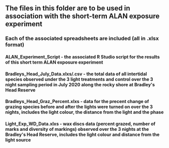 ## The files in this folder are to be used in association with the short-term ALAN exposure experiment
### Each of the associated spreadsheets are included (all in .xlsx format)

#### ALAN_Experiment_Script - the associated R Studio script for the results of this short term ALAN exposure experiment
#### Bradleys_Head_July_Data.xlxs/.csv - the total data of all intertidal species observed under the 3 light treatments and control over the 3 night sampling period in July 2020 along the rocky shore at Bradley's Head Reserve
#### Bradleys_Head_Graz_Percent.xlxs - data for the precent change of grazing species before and after the lights were turned on over the 3 nights, includes the light colour, the distance from the light and the phase
#### Light_Exp_WD_Data.xlxs - wax discs data (percent grazed, number of marks and diversity of markings) observed over the 3 nights at the Bradley's Head Reserve, includes the light colour and distance from the light source
